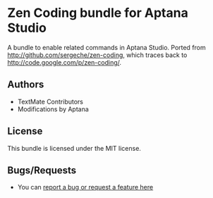 # Zen Coding bundle for Aptana Studio

A bundle to enable related commands in Aptana Studio. Ported from http://github.com/sergeche/zen-coding, which traces back to http://code.google.com/p/zen-coding/.

## Authors

* TextMate Contributors
* Modifications by Aptana

## License

This bundle is licensed under the MIT license.

## Bugs/Requests

* You can [report a bug or request a feature here](http://github.com/aptana/zen-coding.ruble/issues)